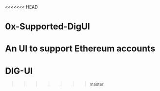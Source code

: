 <<<<<<< HEAD
# 0x-Supported-DigUI
An UI to support Ethereum accounts
=======
# DIG-UI
>>>>>>> master
